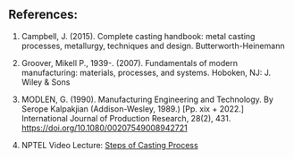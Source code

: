 ## References:
 
1. Campbell, J. (2015). Complete casting handbook: metal casting processes, metallurgy, techniques and design. Butterworth-Heinemann

2. Groover, Mikell P., 1939-. (2007). Fundamentals of modern manufacturing: materials, processes, and systems. Hoboken, NJ: J. Wiley & Sons

3. MODLEN, G. (1990). Manufacturing Engineering and Technology. By Serope Kalpakjian (Addison-Wesley, 1989.) [Pp. xix + 2022.] International Journal of Production Research, 28(2), 431. https://doi.org/10.1080/00207549008942721

4. NPTEL Video Lecture: [Steps of Casting Process](https://archive.nptel.ac.in/courses/112/107/112107219/)

